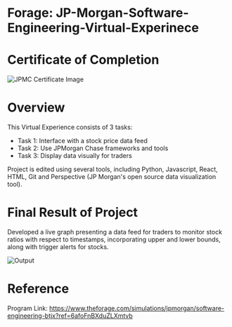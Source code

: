 # Forage: JP-Morgan-Software-Engineering-Virtual-Experinece

# Certificate of Completion

![JPMC Certificate Image](https://github.com/Mahi4052/JP-Morgan-Virtual-Experinece/assets/95848665/c25d9f56-132d-4f46-9348-6a2fa6bb5c09)

# Overview
This Virtual Experience consists of 3 tasks:
* Task 1: Interface with a stock price data feed
* Task 2: Use JPMorgan Chase frameworks and tools
* Task 3: Display data visually for traders

Project is edited using several tools, including Python, Javascript, React, HTML, Git and Perspective (JP Morgan's open source data visualization tool).

# Final Result of Project
Developed a live graph presenting a data feed for traders to monitor stock ratios with respect to timestamps, incorporating upper and lower bounds, along with trigger alerts for stocks. 


![Output](https://github.com/Mahi4052/JP-Morgan-Virtual-Experinece/assets/95848665/902065f9-3e7b-4bbb-a3e7-945a72ecead5)

# Reference

Program Link:
https://www.theforage.com/simulations/jpmorgan/software-engineering-btjx?ref=6afoFnBXduZLXmtvb
